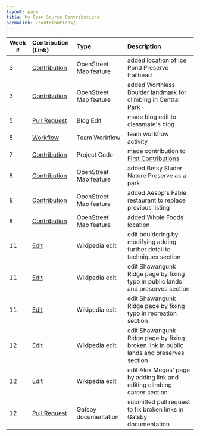 ```yaml
---
layout: page
title: My Open Source Contributions
permalink: /contributions/
---
```


<!--
Type of the contribution should be "Wikipedia edit", "OpenStreet Map feature", "Project Documentation", "Project Code", "Blog Edit", etc.

The description should include a brief summary of what you did.

Replace the first row below with your contribution.

-->





| Week #       | Contribution (Link)  | Type  | Description |
|---|:---|:---|:---|
|  3   | [Contribution][4]     | OpenStreet Map feature     |   added location of Ice Pond Preserve trailhead     |
|  3   | [Contribution][5]     | OpenStreet Map feature     |   added Worthless Boulder landmark for climbing in Central Park     |
|  5   | [Pull Request][8]     | Blog Edit     |   made blog edit to classmate's blog     |
|  5   | [Workflow][9]     | Team Workflow     |   team workflow activity     |
|  7   | [Contribution][11]    | Project Code     |   made contribution to [First Contributions][10]     |
|  8   | [Contribution][12]    | OpenStreet Map feature     |   added Betsy Sluder Nature Preserve as a park     |
|  8   | [Contribution][13]    | OpenStreet Map feature     |   added Aesop's Fable restaurant to replace previous listing     |
|  8   | [Contribution][14]    | OpenStreet Map feature     |   added Whole Foods location     |
|  11   | [Edit][15]    | Wikipedia edit     |   edit bouldering by modifying adding further detail to techniques section   |
|  11   | [Edit][16]    | Wikipedia edit     |   edit Shawangunk Ridge page by fixing typo in public lands and preserves section     |
|  11   | [Edit][17]    | Wikipedia edit     |   edit Shawangunk Ridge page by fixing typo in recreation section     |
|  12   | [Edit][18]    | Wikipedia edit     |   edit Shawangunk Ridge page by fixing broken link in public lands and preserves section     |
|  12   | [Edit][19]    | Wikipedia edit     |   edit Alex Megos' page by adding link and editing climbing career section     |
|  12   | [Pull Request][20]    | Gatsby documentation     |   submitted pull request to fix broken links in Gatsby documentation     |


 
<!-- Week 1 -->
[1]: https://hunter-college-ossd-fall-2019.github.io/sjku1-weekly/week01/

<!-- Week 2 -->
[2]: https://hunter-college-ossd-fall-2019.github.io/sjku1-weekly/week02/

<!-- Week 3 -->
[3]: https://hunter-college-ossd-fall-2019.github.io/sjku1-weekly/week03/
[4]: https://www.openstreetmap.org/changeset/74403181
[5]: https://www.openstreetmap.org/changeset/74404355

<!-- Week 4 -->
[6]: https://hunter-college-ossd-fall-2019.github.io/sjku1-weekly/week04/

<!-- Week 5 -->
[7]: https://hunter-college-ossd-fall-2019.github.io/sjku1-weekly/week05/
[8]: https://github.com/hunter-college-ossd-fall-2019/Zabari-weekly/pull/6
[9]: https://github.com/hunter-college-ossd-fall-2019/RAS-Dazzle-workflow.git

<!-- Week 7 --> 
[10]: https://github.com/firstcontributions/first-contributions
[11]: https://github.com/firstcontributions/first-contributions/pull/21566

<!-- Week 8 -->
<!-- add Betsy Sluder Nature Preserve -->
[12]: https://www.openstreetmap.org/changeset/76115081#map=16/41.1212/-73.7232
<!-- add Aesop's Fable Restaurant -->
[13]: https://www.openstreetmap.org/changeset/76115273#map=19/41.15953/-73.77294
<!-- add Whole Foods -->
[14]: https://www.openstreetmap.org/changeset/76115386

<!-- Week 11 -->
<!-- edit bouldering techniques -->
[15]: https://en.wikipedia.org/w/index.php?title=Bouldering&diff=prev&oldid=926003731
<!-- edit Shawangunk Ridge public lands and preserves -->
[16]: https://en.wikipedia.org/w/index.php?title=Shawangunk_Ridge&diff=prev&oldid=926022313
<!-- edit Shawangunk Ridge recreation -->
[17]: https://en.wikipedia.org/w/index.php?title=Shawangunk_Ridge&diff=prev&oldid=926022355

<!-- Week 12 -->
[18]: https://en.wikipedia.org/w/index.php?title=Shawangunk_Ridge&diff=prev&oldid=927054342
[19]: https://en.wikipedia.org/w/index.php?title=Alex_Megos&diff=prev&oldid=927069198
[20]: https://github.com/gatsbyjs/gatsby/pull/19645

